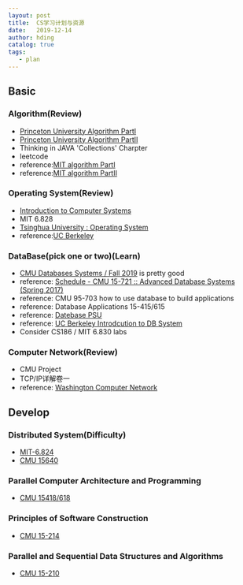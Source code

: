 ```yaml
---
layout: post
title:  CS学习计划与资源
date:   2019-12-14
author: hding
catalog: true
tags:
   - plan
---
```

## Basic

### Algorithm(Review)
- [Princeton University Algorithm PartI](https://www.bilibili.com/video/av8994940)
- [Princeton University Algorithm PartII](https://www.bilibili.com/video/av12764610)
- Thinking in JAVA 'Collections' Charpter
- leetcode 
- reference:[MIT algorithm PartI](https://www.youtube.com/watch?v=HtSuA80QTyo&amp=&amp=&amp=&amp=&list=PLUl4u3cNGP61Oq3tWYp6V_F-5jb5L2iHb)
- reference:[MIT algorithm PartII](https://www.youtube.com/watch?v=2P-yW7LQr08&amp=&amp=&amp=&amp=&list=PLUl4u3cNGP6317WaSNfmCvGym2ucw3oGp)


### Operating System(Review)
- [Introduction to Computer Systems](https://www.bilibili.com/video/av31289365)
- MIT 6.828
- [Tsinghua University : Operating System](https://www.bilibili.com/video/av6538245)
- reference:[UC Berkeley](https://www.youtube.com/watch?v=7CQld4BHiFw&list=PL--jIyXjDXf6Q4XA6q8RYnyChYzJ0K0F2&index=18)


### DataBase(pick one or two)(Learn)
- [CMU Databases Systems / Fall 2019](https://15445.courses.cs.cmu.edu/fall2019/schedule.html) is pretty good
- reference: [Schedule - CMU 15-721 :: Advanced Database Systems (Spring 2017)](https://15721.courses.cs.cmu.edu/spring2017/schedule.html)
- reference:  CMU 95-703 how to use database to build applications
- reference:  Database Applications 15-415/615
- reference: [Datebase PSU](https://www.youtube.com/watch?v=zQuFCsTLLSU)
- reference: [UC Berkeley Introdcution to DB System](https://www.youtube.com/watch?v=y5IShB9ihds&list=PLhMnuBfGeCDPtyC9kUf_hG_QwjYzZ0Am1)
- Consider CS186 / MIT 6.830 labs

### Computer Network(Review)
- CMU Project
- TCP/IP详解卷一
- reference: [Washington Computer Network](https://www.youtube.com/watch?v=Wa8BLze6zvA&list=PLDcmCgguL9rzuMGpIXktVEBb-abFd0CoZ)


## Develop

### Distributed System(Difficulty)
- [MIT-6.824](http://ts25504.github.io/2016/08/16/MIT-6-824%E5%AD%A6%E4%B9%A0%E4%B9%8B%E8%B7%AF/)
- [CMU 15640](https://www.synergylabs.org/courses/15-440/)

### Parallel Computer Architecture and Programming
- [CMU 15418/618](http://www.cs.cmu.edu/~418/)

### Principles of Software Construction
- [CMU 15-214](https://www.cs.cmu.edu/~ckaestne/15214/s2017/)

### Parallel and Sequential Data Structures and Algorithms
- [CMU 15-210](https://www.cs.cmu.edu/~15210/)











  











	













































